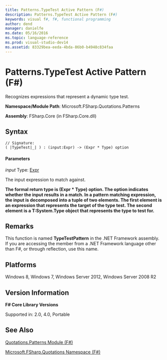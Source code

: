 ```yaml
---
title: Patterns.TypeTest Active Pattern (F#)
description: Patterns.TypeTest Active Pattern (F#)
keywords: visual f#, f#, functional programming
author: dend
manager: danielfe
ms.date: 05/16/2016
ms.topic: language-reference
ms.prod: visual-studio-dev14
ms.assetid: 83329bea-eeda-4bda-86b0-b4948c834faa 
---
```


# Patterns.TypeTest Active Pattern (F#)

Recognizes expressions that represent a dynamic type test.

**Namespace/Module Path**: Microsoft.FSharp.Quotations.Patterns

**Assembly**: FSharp.Core (in FSharp.Core.dll)


## Syntax

```
// Signature:
( |TypeTest|_| ) : (input:Expr) -> (Expr * Type) option
```

#### Parameters
*input*
Type: [Expr](http://msdn.microsoft.com/en-us/library/ed6a2caf-69d4-45c2-ab97-e9b3be9bce65)


The input expression to match against.



**The formal return type is (Expr &#42; Type) option. The option indicates whether the input results in a match. In a pattern matching expression, the input is decomposed into a tuple of two elements. The first element is an expression that represents the target of the type test. The second element is a T:System.Type object that represents the type to test for.**
## Remarks
This function is named **TypeTestPattern** in the .NET Framework assembly. If you are accessing the member from a .NET Framework language other than F#, or through reflection, use this name.


## Platforms
Windows 8, Windows 7, Windows Server 2012, Windows Server 2008 R2


## Version Information
**F# Core Library Versions**

Supported in: 2.0, 4.0, Portable




## See Also
[Quotations.Patterns Module &#40;F&#35;&#41;](Quotations.Patterns-Module-%5BFSharp%5D.md)

[Microsoft.FSharp.Quotations Namespace &#40;F&#35;&#41;](Microsoft.FSharp.Quotations-Namespace-%5BFSharp%5D.md)

